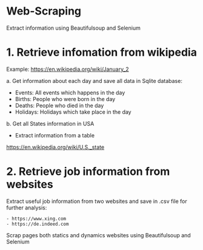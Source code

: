 # Web-Scraping
Extract information using Beautifulsoup and Selenium

# 1. Retrieve infomation from wikipedia
Example: 
https://en.wikipedia.org/wiki/January_2

a. Get information about each day and save all data in Sqlite database:
  - Events: All events which happens in the day
  - Births: People who were born in the day
  - Deaths: People who died in the day
  - Holidays: Holidays which take place in the day

b. Get all States information in USA
  - Extract information from a table
  
  https://en.wikipedia.org/wiki/U.S._state
 
# 2. Retrieve job information from websites
  Extract useful job information from two websites and save in .csv file for further analysis:
  
    - https://www.xing.com
    - https://de.indeed.com

  Scrap pages both statics and dynamics websites using Beautifulsoup and Selenium
